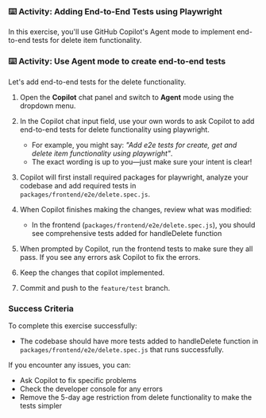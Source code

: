 ### :keyboard: Activity: Adding End-to-End Tests using Playwright

In this exercise, you'll use GitHub Copilot's Agent mode to implement end-to-end tests for delete item functionality.

### :keyboard: Activity: Use Agent mode to create end-to-end tests

Let's add end-to-end tests for the delete functionality.

1. Open the **Copilot** chat panel and switch to **Agent** mode using the dropdown menu.

1. In the Copilot chat input field, use your own words to ask Copilot to add end-to-end tests for delete functionality using playwright.
   - For example, you might say: _"Add e2e tests for create, get and delete item functionality using playwright"_.
   - The exact wording is up to you—just make sure your intent is clear!

1. Copilot will first install required packages for playwright, analyze your codebase and add required tests in `packages/frontend/e2e/delete.spec.js`.

1. When Copilot finishes making the changes, review what was modified:
   - In the frontend (`packages/frontend/e2e/delete.spec.js`), you should see comprehensive tests added for handleDelete function

1. When prompted by Copilot, run the frontend tests to make sure they all pass. If you see any errors ask Copilot to fix the errors.

1. Keep the changes that copilot implemented.

1. Commit and push to the `feature/test` branch.

### Success Criteria

To complete this exercise successfully:
- The codebase should have more tests added to handleDelete function in `packages/frontend/e2e/delete.spec.js` that runs successfully.

If you encounter any issues, you can:
- Ask Copilot to fix specific problems
- Check the developer console for any errors
- Remove the 5-day age restriction from delete functionality to make the tests simpler